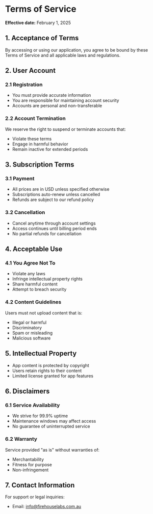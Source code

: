 # Terms of Service

**Effective date:** February 1, 2025

## 1. Acceptance of Terms

By accessing or using our application, you agree to be bound by these Terms of Service and all applicable laws and regulations.

## 2. User Account

### 2.1 Registration

- You must provide accurate information
- You are responsible for maintaining account security
- Accounts are personal and non-transferable

### 2.2 Account Termination

We reserve the right to suspend or terminate accounts that:

- Violate these terms
- Engage in harmful behavior
- Remain inactive for extended periods

## 3. Subscription Terms

### 3.1 Payment

- All prices are in USD unless specified otherwise
- Subscriptions auto-renew unless cancelled
- Refunds are subject to our refund policy

### 3.2 Cancellation

- Cancel anytime through account settings
- Access continues until billing period ends
- No partial refunds for cancellation

## 4. Acceptable Use

### 4.1 You Agree Not To

- Violate any laws
- Infringe intellectual property rights
- Share harmful content
- Attempt to breach security

### 4.2 Content Guidelines

Users must not upload content that is:

- Illegal or harmful
- Discriminatory
- Spam or misleading
- Malicious software

## 5. Intellectual Property

- App content is protected by copyright
- Users retain rights to their content
- Limited license granted for app features

## 6. Disclaimers

### 6.1 Service Availability

- We strive for 99.9% uptime
- Maintenance windows may affect access
- No guarantee of uninterrupted service

### 6.2 Warranty

Service provided "as is" without warranties of:

- Merchantability
- Fitness for purpose
- Non-infringement

## 7. Contact Information

For support or legal inquiries:

- Email: info@firehouselabs.com.au
